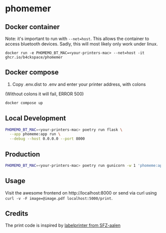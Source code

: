 # phomemer

## Docker container

Note: it's important to run with `--net=host`. This allows the container to
access bluetooth devices. Sadly, this will most likely only work under linux.

```
docker run -e PHOMEMO_BT_MAC=<your-printers-mac> --net=host -it ghcr.io/b4ckspace/phomemer
```

## Docker compose

1. Copy .env.dist to .env and enter your printer address, with colons

(Without colons it will fail, ERROR 500)

```sh
docker compose up
```

## Local Development

```sh
PHOMEMO_BT_MAC=<your-printers-mac> poetry run flask \
  --app phomeme:app run \
  --debug --host 0.0.0.0 --port 8000
```

## Production

```sh
PHOMEMO_BT_MAC=<your-printers-mac> poetry run gunicorn -w 1 'phomeme:app' -b [::0]
```

## Usage

Visit the awesome frontend on http://localhost:8000 or send via
curl using `curl -v -F image=@image.pdf localhost:5000/print`.

## Credits

The print code is inspired by [labelprinter from SFZ-aalen][1]


[1]: https://gitlab.com/sfz.aalen/infra/labelprinter

